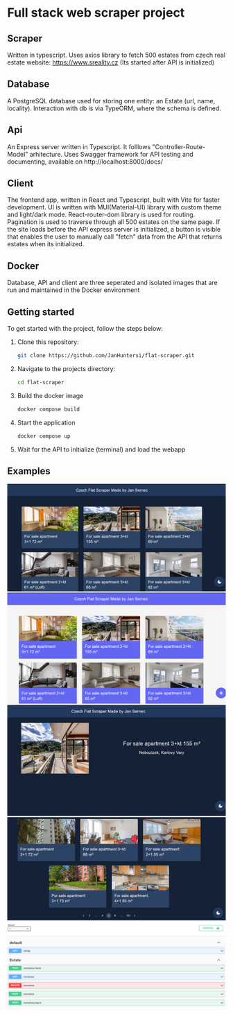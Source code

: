  # Full stack web scraper project

## Scraper
Written in typescript. Uses axios library to fetch 500 estates from czech real estate website: https://www.sreality.cz
(Its started after API is initialized)

## Database
A PostgreSQL database used for storing one entity: an Estate (url, name, locality). Interaction with db is via TypeORM, where the schema is defined.

## Api
An Express server written in Typescript. It folllows "Controller-Route-Model" arhitecture. Uses Swagger framework for API testing and documenting, available on http://localhost:8000/docs/

## Client

The frontend app, written in React and Typescript, built with Vite for faster development. UI is written with MUI(Material-UI) library with custom theme and light/dark mode. React-router-dom library is used for routing.
Pagination is used to traverse through all 500 estates on the same page.
If the site loads before the API express server is initialized, a button is visible that enables the user to manually call "fetch" data from the API that returns estates when its initialized.

## Docker

Database, API and client are three seperated and isolated images that are run and maintained in the  Docker environment

## Getting started

To get started with the project, follow the steps below:

1. Clone this repository:

   ```bash
   git clone https://github.com/JanHuntersi/flat-scraper.git
   ```

2. Navigate to the projects directory:

   ```bash
   cd flat-scraper
   ```

3. Build the docker image

   ```bash
   docker compose build
   ```
4. Start the application

   ```bash
   docker compose up
   ```

5. Wait for the API to initialize (terminal) and load the webapp

## Examples
![Alt text](images/image.png)
![Alt text](images/image-1.png)
![Alt text](images/image-2.png)
![Alt text](images/image-4.png)
![Alt text](images/image-3.png)
